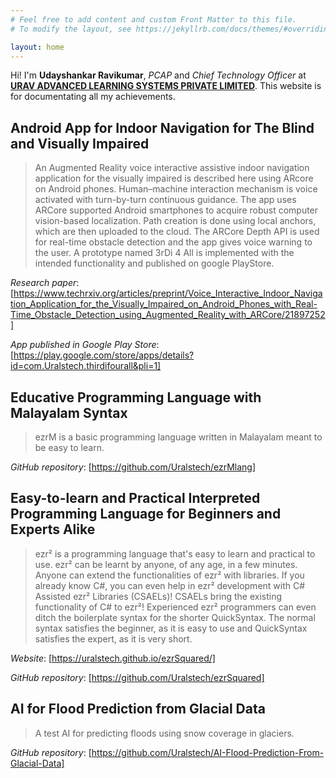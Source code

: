 ```yaml
---
# Feel free to add content and custom Front Matter to this file.
# To modify the layout, see https://jekyllrb.com/docs/themes/#overriding-theme-defaults

layout: home
---
```

Hi! I'm **Udayshankar Ravikumar**, *PCAP* and *Chief Technology Officer* at [**URAV ADVANCED LEARNING SYSTEMS PRIVATE LIMITED**](https://uralstech.in/). This website is for documentating all my achievements.

## **Android App for Indoor Navigation for The Blind and Visually Impaired**
> An Augmented Reality voice interactive assistive indoor navigation application for the visually impaired is described here using ARcore on Android phones. Human–machine interaction mechanism is voice activated with turn-by-turn continuous guidance. The app uses ARCore supported Android smartphones to acquire robust computer vision-based localization. Path creation is done using local anchors, which are then uploaded to the cloud. The ARCore Depth API is used for real-time obstacle detection and the app gives voice warning to the user. A prototype named 3rDi 4 All is implemented with the intended functionality and published on google PlayStore.

*Research paper*:
[https://www.techrxiv.org/articles/preprint/Voice_Interactive_Indoor_Navigation_Application_for_the_Visually_Impaired_on_Android_Phones_with_Real-Time_Obstacle_Detection_using_Augmented_Reality_with_ARCore/21897252]

*App published in Google Play Store*:
[https://play.google.com/store/apps/details?id=com.Uralstech.thirdifourall&pli=1]

## **Educative Programming Language with Malayalam Syntax**
> ezrM is a basic programming language written in Malayalam meant to be easy to learn.

*GitHub repository*: [https://github.com/Uralstech/ezrMlang]

## **Easy-to-learn and Practical Interpreted Programming Language for Beginners and Experts Alike**
> ezr² is a programming language that's easy to learn and practical to use. ezr² can be learnt by anyone, of any age, in a few minutes. Anyone can extend the functionalities of ezr² with libraries. If you already know C#, you can even help in ezr² development with C# Assisted ezr² Libraries (CSAELs)! CSAELs bring the existing functionality of C# to ezr²! Experienced ezr² programmers can even ditch the boilerplate syntax for the shorter QuickSyntax. The normal syntax satisfies the beginner, as it is easy to use and QuickSyntax satisfies the expert, as it is very short.

*Website*: [https://uralstech.github.io/ezrSquared/]

*GitHub repository*: [https://github.com/Uralstech/ezrSquared]

## **AI for Flood Prediction from Glacial Data**
> A test AI for predicting floods using snow coverage in glaciers.

*GitHub repository*: [https://github.com/Uralstech/AI-Flood-Prediction-From-Glacial-Data]